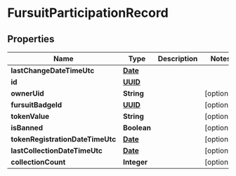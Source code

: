 
# FursuitParticipationRecord

## Properties
Name | Type | Description | Notes
------------ | ------------- | ------------- | -------------
**lastChangeDateTimeUtc** | [**Date**](Date.md) |  | 
**id** | [**UUID**](UUID.md) |  | 
**ownerUid** | **String** |  |  [optional]
**fursuitBadgeId** | [**UUID**](UUID.md) |  |  [optional]
**tokenValue** | **String** |  |  [optional]
**isBanned** | **Boolean** |  |  [optional]
**tokenRegistrationDateTimeUtc** | [**Date**](Date.md) |  |  [optional]
**lastCollectionDateTimeUtc** | [**Date**](Date.md) |  |  [optional]
**collectionCount** | **Integer** |  |  [optional]



